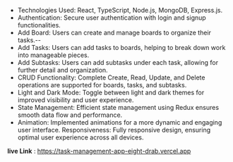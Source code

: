 - Technologies Used: React, TypeScript, Node.js, MongoDB, Express.js.
- Authentication: Secure user authentication with login and signup functionalities.
- Add Board: Users can create and manage boards to organize their tasks.--
- Add Tasks: Users can add tasks to boards, helping to break down work into manageable pieces.
- Add Subtasks: Users can add subtasks under each task, allowing for further detail and organization.
- CRUD Functionality: Complete Create, Read, Update, and Delete operations are supported for boards, tasks, and subtasks.
- Light and Dark Mode: Toggle between light and dark themes for improved visibility and user experience.
- State Management: Efficient state management using Redux ensures smooth data flow and performance.
- Animation: Implemented animations for a more dynamic and engaging user interface.
Responsiveness: Fully responsive design, ensuring optimal user experience across all devices.


**live Link** : https://task-management-app-eight-drab.vercel.app
